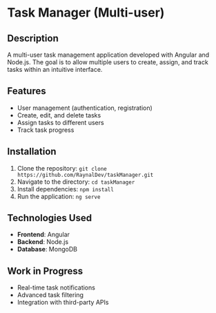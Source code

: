 # Task Manager (Multi-user)

## Description
A multi-user task management application developed with Angular and Node.js. The goal is to allow multiple users to create, assign, and track tasks within an intuitive interface.

## Features
- User management (authentication, registration)
- Create, edit, and delete tasks
- Assign tasks to different users
- Track task progress

## Installation
1. Clone the repository: `git clone https://github.com/RaynalDev/taskManager.git`
2. Navigate to the directory: `cd taskManager`
3. Install dependencies: `npm install`
4. Run the application: `ng serve`

## Technologies Used
- **Frontend**: Angular
- **Backend**: Node.js
- **Database**: MongoDB

## Work in Progress
- Real-time task notifications
- Advanced task filtering
- Integration with third-party APIs
